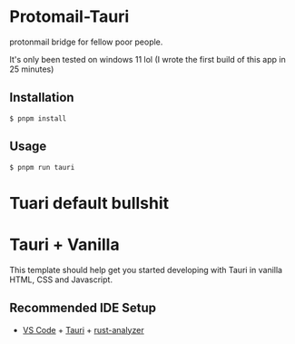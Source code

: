 # Protomail-Tauri
protonmail bridge for fellow poor people.

It's only been tested on windows 11 lol
(I wrote the first build of this app in 25 minutes)


## Installation

```
$ pnpm install
```

## Usage

```
$ pnpm run tauri
```


# Tuari default bullshit
# Tauri + Vanilla

This template should help get you started developing with Tauri in vanilla HTML, CSS and Javascript.

## Recommended IDE Setup

- [VS Code](https://code.visualstudio.com/) + [Tauri](https://marketplace.visualstudio.com/items?itemName=tauri-apps.tauri-vscode) + [rust-analyzer](https://marketplace.visualstudio.com/items?itemName=rust-lang.rust-analyzer)
